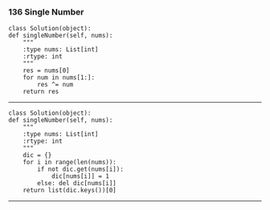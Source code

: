 ### 136	Single Number

	class Solution(object):
    def singleNumber(self, nums):
        """
        :type nums: List[int]
        :rtype: int
        """
        res = nums[0]
        for num in nums[1:]:
        	res ^= num
        return res

---

	class Solution(object):
    def singleNumber(self, nums):
        """
        :type nums: List[int]
        :rtype: int
        """
        dic = {}
        for i in range(len(nums)):
        	if not dic.get(nums[i]):
        		dic[nums[i]] = 1
        	else: del dic[nums[i]]
        return list(dic.keys())[0]

---

	

